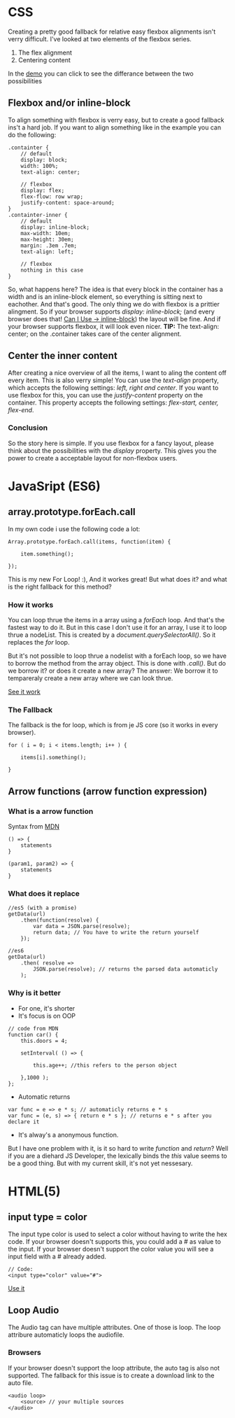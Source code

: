 # CSS
Creating a pretty good fallback for relative easy flexbox alignments isn't verry difficult.
I've looked at two elements of the flexbox series.
1. The flex alignment
2. Centering content

In the [demo](martijnnieuwenhuizen.github.io/browser-technologies/feature_detection/css.html) you can click to see the differance between the two possibilities

## Flexbox and/or inline-block
To align something with flexbox is verry easy, but to create a good fallback ins't a hard job.
If you want to align something like in the example you can do the following:
```
.containter {
	// default
	display: block;
	width: 100%;
	text-align: center;

	// flexbox
	display: flex;
	flex-flow: row wrap;
	justify-content: space-around;
}
.containter-inner {
	// default
	display: inline-block;
	max-width: 10em;
	max-height: 30em;
	margin: .3em .7em;
	text-align: left;

	// flexbox	
	nothing in this case
}	

```
So, what happens here?
The idea is that every block in the container has a width and is an inline-block element, so everything is sitting next to eachother. And that's good. The only thing we do with flexbox is a prittier alingment. So if your browser supports *display: inline-block;* (and every browser does that! [Can I Use -> inline-block](http://caniuse.com/#search=inline-block)) the layout will be fine. And if your browser supports flexbox, it will look even nicer. 
**TIP:** The text-align: center; on the .container takes care of the center alignment.

## Center the inner content
After creating a nice overview of all the items, I want to aling the content off every item. This is also verry simple! You can use the *text-align* property, which accepts the following settings: *left, right and center*. 
If you want to use flexbox for this, you can use the *justify-content* property on the container. This property accepts the following settings: *flex-start, center, flex-end*.

### Conclusion
So the story here is simple. If you use flexbox for a fancy layout, please think about the possibilities with the *display* property. This gives you the power to create a acceptable layout for non-flexbox users.

# JavaSript (ES6)
## array.prototype.forEach.call
In my own code i use the following code a lot:
```
Array.prototype.forEach.call(items, function(item) {
	
	item.something();

});
```
This is my new For Loop! :), And it workes great! But what does it? and what is the right fallback for this method?
### How it works
You can loop thrue the items in a array using a *forEach* loop. And that's the fastest way to do it. But in this case I don't use it for an array, I use it to loop thrue a nodeList. This is created by a *document.querySelectorAll()*. So it replaces the *for* loop.

But it's not possible to loop thrue a nodelist with a forEach loop, so we have to borrow the method from the array object. This is done with *.call()*. 
But do we borrow it? or does it create a new array?
The answer: We borrow it to tempareraly create a new array where we can look thrue.

[See it work](martijnnieuwenhuizen.github.io/browser-technologies/feature_detection/es6.html)

### The Fallback
The fallback is the for loop, which is from je JS core (so it works in every browser).
```
for ( i = 0; i < items.length; i++ ) {
	
	items[i].something();

}
```

## Arrow functions (arrow function expression)
### What is a arrow function
Syntax from [MDN](https://developer.mozilla.org/en-US/docs/Web/JavaScript/Reference/Functions/Arrow_functions)
```
() => { 
	statements 
}

(param1, param2) => { 
	statements 
}

```

### What does it replace
```
//es5 (with a promise)
getData(url)
	.then(function(resolve) {
		var data = JSON.parse(resolve);
		return data; // You have to write the return yourself
	});

//es6
getData(url)
	.then( resolve => 
		JSON.parse(resolve); // returns the parsed data automaticly
	);

```


### Why is it better
* For one, it's shorter
* It's focus is on OOP
```
// code from MDN
function car() {
	this.doors = 4;

	setInterval( () => {
		
		this.age++; //this refers to the person object

	},1000 );
};
```

* Automatic returns
```
var func = e => e * s; // automaticly returns e * s
var func = (e, s) => { return e * s }; // returns e * s after you declare it
```
* It's alway's a anonymous function.

But I have one problem with it, is it so hard to write *function* and *return*? Well if you are a diehard JS Developer, the lexically binds the *this* value seems to be a good thing. But with my current skill, it's not yet nessesary.


# HTML(5)
## input type = color
The input type color is used to select a color without having to write the hex code. 
If your browser doesn't supports this, you could add a # as value to the input. If your browser doesn't support the color value you will see a input field with a # already added.
```
// Code:
<input type="color" value="#">
```
[Use it](martijnnieuwenhuizen.github.io/browser-technologies/feature_detection/es6.html)

## Loop Audio
The Audio tag can have multiple attributes. One of those is loop. 
The loop attribure automaticly loops the audiofile.

### Browsers
If your browser doesn't support the loop attribute, the auto tag is also not supported. The fallback for this issue is to create a download link to the auto file.
```
<audio loop>
	<source> // your multiple sources
</audio>
```









